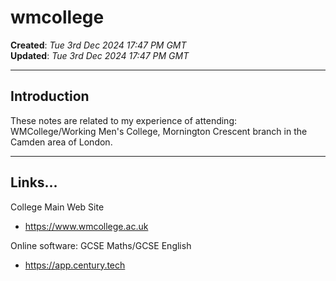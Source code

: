 # wmcollege

**Created**: *Tue 3rd Dec 2024 17:47 PM GMT*  
**Updated**: *Tue 3rd Dec 2024 17:47 PM GMT*  

-----

## Introduction

These notes are related to my experience of attending:  
WMCollege/Working Men's College, Mornington Crescent branch in the Camden area of London.    

-----

## Links...

College Main Web Site  
- https://www.wmcollege.ac.uk

Online software: GCSE Maths/GCSE English  
- https://app.century.tech  
